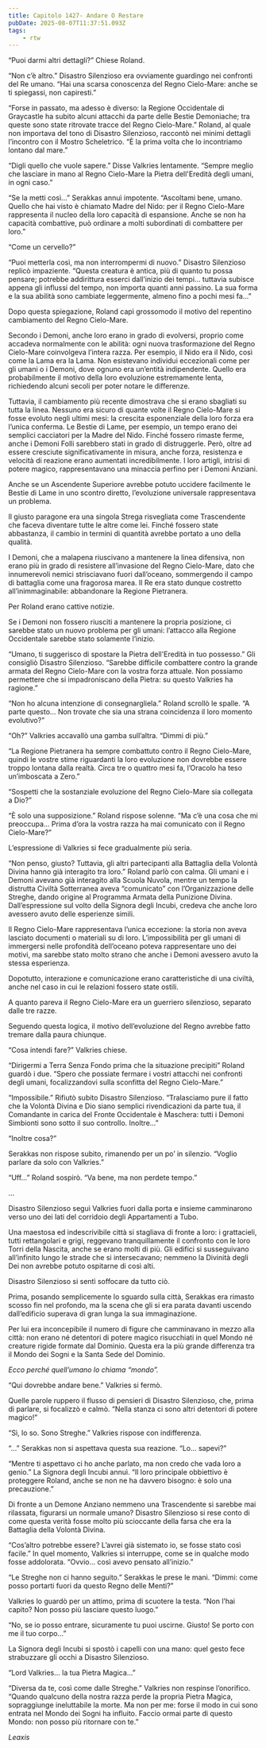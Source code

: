 ```yaml
---
title: Capitolo 1427- Andare O Restare
pubDate: 2025-08-07T11:37:51.093Z
tags:
    - rtw
---
```



“Puoi darmi altri dettagli?” Chiese Roland.


“Non c’è altro.” Disastro Silenzioso era ovviamente guardingo nei confronti del Re umano. “Hai una scarsa conoscenza del Regno Cielo-Mare: anche se ti spiegassi, non capiresti.”


“Forse in passato, ma adesso è diverso: la Regione Occidentale di Graycastle ha subito alcuni attacchi da parte delle Bestie Demoniache; tra queste sono state ritrovate tracce del Regno Cielo-Mare.” Roland, al quale non importava del tono di Disastro Silenzioso, raccontò nei minimi dettagli l’incontro con il Mostro Scheletrico. “È la prima volta che lo incontriamo lontano dal mare.”


“Digli quello che vuole sapere.” Disse Valkries lentamente. “Sempre meglio che lasciare in mano al Regno Cielo-Mare la Pietra dell'Eredità degli umani, in ogni caso.”


“Se la metti così…” Serakkas annuì impotente. “Ascoltami bene, umano. Quello che hai visto è chiamato Madre del Nido: per il Regno Cielo-Mare rappresenta il nucleo della loro capacità di espansione. Anche se non ha capacità combattive, può ordinare a molti subordinati di combattere per loro.”


“Come un cervello?”


“Puoi metterla così, ma non interrompermi di nuovo.” Disastro Silenzioso replicò impaziente. “Questa creatura è antica, più di quanto tu possa pensare; potrebbe addirittura esserci dall’inizio dei tempi… tuttavia subisce appena gli influssi del tempo, non importa quanti anni passino. La sua forma e la sua abilità sono cambiate leggermente, almeno fino a pochi mesi fa…”


Dopo questa spiegazione, Roland capì grossomodo il motivo del repentino cambiamento del Regno Cielo-Mare.


Secondo i Demoni, anche loro erano in grado di evolversi, proprio come accadeva normalmente con le abilità: ogni nuova trasformazione del Regno Cielo-Mare coinvolgeva l’intera razza. Per esempio, il Nido era il Nido, così come la Lama era la Lama. Non esistevano individui eccezionali come per gli umani o i Demoni, dove ognuno era un’entità indipendente. Quello era probabilmente il motivo della loro evoluzione estremamente lenta, richiedendo alcuni secoli per poter notare le differenze.


Tuttavia, il cambiamento più recente dimostrava che si erano sbagliati su tutta la linea. Nessuno era sicuro di quante volte il Regno Cielo-Mare si fosse evoluto negli ultimi mesi: la crescita esponenziale della loro forza era l’unica conferma. Le Bestie di Lame, per esempio, un tempo erano dei semplici cacciatori per la Madre del Nido. Finché fossero rimaste ferme, anche i Demoni Folli sarebbero stati in grado di distruggerle. Però, oltre ad essere cresciute significativamente in misura, anche forza, resistenza e velocità di reazione erano aumentati incredibilmente. I loro artigli, intrisi di potere magico, rappresentavano una minaccia perfino per i Demoni Anziani.


Anche se un Ascendente Superiore avrebbe potuto uccidere facilmente le Bestie di Lame in uno scontro diretto, l’evoluzione universale rappresentava un problema.


Il giusto paragone era una singola Strega risvegliata come Trascendente che faceva diventare tutte le altre come lei. Finché fossero state abbastanza, il cambio in termini di quantità avrebbe portato a uno della qualità.


I Demoni, che a malapena riuscivano a mantenere la linea difensiva, non erano più in grado di resistere all’invasione del Regno Cielo-Mare, dato che innumerevoli nemici strisciavano fuori dall’oceano, sommergendo il campo di battaglia come una fragorosa marea. Il Re era stato dunque costretto all’inimmaginabile: abbandonare la Regione Pietranera.


Per Roland erano cattive notizie.


Se i Demoni non fossero riusciti a mantenere la propria posizione, ci sarebbe stato un nuovo problema per gli umani: l’attacco alla Regione Occidentale sarebbe stato solamente l’inizio.


“Umano, ti suggerisco di spostare la Pietra dell'Eredità in tuo possesso.” Gli consigliò Disastro Silenzioso. “Sarebbe difficile combattere contro la grande armata del Regno Cielo-Mare con la vostra forza attuale. Non possiamo permettere che si impadroniscano della Pietra: su questo Valkries ha ragione.”


“Non ho alcuna intenzione di consegnargliela.” Roland scrollò le spalle. “A parte questo… Non trovate che sia una strana coincidenza il loro momento evolutivo?”


“Oh?” Valkries accavallò una gamba sull’altra. “Dimmi di più.”


“La Regione Pietranera ha sempre combattuto contro il Regno Cielo-Mare, quindi le vostre stime riguardanti la loro evoluzione non dovrebbe essere troppo lontana dalla realtà. Circa tre o quattro mesi fa, l’Oracolo ha teso un’imboscata a Zero.”


“Sospetti che la sostanziale evoluzione del Regno Cielo-Mare sia collegata a Dio?”


“È solo una supposizione.” Roland rispose solenne. “Ma c’è una cosa che mi preoccupa… Prima d’ora la vostra razza ha mai comunicato con il Regno Cielo-Mare?”


L’espressione di Valkries si fece gradualmente più seria.


“Non penso, giusto? Tuttavia, gli altri partecipanti alla Battaglia della Volontà Divina hanno già interagito tra loro.” Roland parlò con calma. Gli umani e i Demoni avevano già interagito alla Scuola Nuvola, mentre un tempo la distrutta Civiltà Sotterranea aveva “comunicato” con l’Organizzazione delle Streghe, dando origine al Programma Armata della Punizione Divina. Dall’espressione sul volto della Signora degli Incubi, credeva che anche loro avessero avuto delle esperienze simili.


Il Regno Cielo-Mare rappresentava l’unica eccezione: la storia non aveva lasciato documenti o materiali su di loro. L’impossibilità per gli umani di immergersi nelle profondità dell’oceano poteva rappresentare uno dei motivi, ma sarebbe stato molto strano che anche i Demoni avessero avuto la stessa esperienza.


Dopotutto, interazione e comunicazione erano caratteristiche di una civiltà, anche nel caso in cui le relazioni fossero state ostili.


A quanto pareva il Regno Cielo-Mare era un guerriero silenzioso, separato dalle tre razze.


Seguendo questa logica, il motivo dell’evoluzione del Regno avrebbe fatto tremare dalla paura chiunque.


“Cosa intendi fare?” Valkries chiese.


“Dirigermi a Terra Senza Fondo prima che la situazione precipiti” Roland guardò i due. “Spero che possiate fermare i vostri attacchi nei confronti degli umani, focalizzandovi sulla sconfitta del Regno Cielo-Mare.”


“Impossibile.” Rifiutò subito Disastro Silenzioso. “Tralasciamo pure il fatto che la Volontà Divina e Dio siano semplici rivendicazioni da parte tua, il Comandante in carica del Fronte Occidentale è Maschera: tutti i Demoni Simbionti sono sotto il suo controllo. Inoltre…”


“Inoltre cosa?”


Serakkas non rispose subito, rimanendo per un po’ in silenzio. “Voglio parlare da solo con Valkries.”


“Uff…” Roland sospirò. “Va bene, ma non perdete tempo.”






…






Disastro Silenzioso seguì Valkries fuori dalla porta e insieme camminarono verso uno dei lati del corridoio degli Appartamenti a Tubo.


Una maestosa ed indescrivibile città si stagliava di fronte a loro: i grattacieli, tutti rettangolari e grigi, reggevano tranquillamente il confronto con le loro Torri della Nascita, anche se erano molti di più. Gli edifici si susseguivano all’infinito lungo le strade che si intersecavano; nemmeno la Divinità degli Dei non avrebbe potuto ospitarne di così alti.


Disastro Silenzioso si sentì soffocare da tutto ciò.


Prima, posando semplicemente lo sguardo sulla città, Serakkas era rimasto scosso fin nel profondo, ma la scena che gli si era parata davanti uscendo dall’edificio superava di gran lunga la sua immaginazione.


Per lui era inconcepibile il numero di figure che camminavano in mezzo alla città: non erano né detentori di potere magico risucchiati in quel Mondo né creature rigide formate dal Dominio. Questa era la più grande differenza tra il Mondo dei Sogni e la Santa Sede del Dominio.


<em>Ecco perché quell’umano lo chiama “mondo”.</em>


“Qui dovrebbe andare bene.” Valkries si fermò.


Quelle parole ruppero il flusso di pensieri di Disastro Silenzioso, che, prima di parlare, si focalizzò e calmò. “Nella stanza ci sono altri detentori di potere magico!”


“Sì, lo so. Sono Streghe.” Valkries rispose con indifferenza.


“…” Serakkas non si aspettava questa sua reazione. “Lo… sapevi?”


“Mentre ti aspettavo ci ho anche parlato, ma non credo che vada loro a genio.” La Signora degli Incubi annuì. “Il loro principale obbiettivo è proteggere Roland, anche se non ne ha davvero bisogno: è solo una precauzione.”


Di fronte a un Demone Anziano nemmeno una Trascendente si sarebbe mai rilassata, figurarsi un normale umano? Disastro Silenzioso si rese conto di come questa verità fosse molto più scioccante della farsa che era la Battaglia della Volontà Divina.


“Cos’altro potrebbe essere? L’avrei già sistemato io, se fosse stato così facile.” In quel momento, Valkries si interruppe, come se in qualche modo fosse addolorata. “Ovvio… così avevo pensato all’inizio.”


“Le Streghe non ci hanno seguito.” Serakkas le prese le mani. “Dimmi: come posso portarti fuori da questo Regno delle Menti?”


Valkries lo guardò per un attimo, prima di scuotere la testa. “Non l’hai capito? Non posso più lasciare questo luogo.”


“No, se io posso entrare, sicuramente tu puoi uscirne. Giusto! Se porto con me il tuo corpo…”


La Signora degli Incubi si spostò i capelli con una mano: quel gesto fece strabuzzare gli occhi a Disastro Silenzioso.


“Lord Valkries… la tua Pietra Magica…”


“Diversa da te, così come dalle Streghe.” Valkries non respinse l’onorifico. “Quando qualcuno della nostra razza perde la propria Pietra Magica, sopraggiunge ineluttabile la morte. Ma non per me: forse il modo in cui sono entrata nel Mondo dei Sogni ha influito. Faccio ormai parte di questo Mondo: non posso più ritornare con te.”










<em>Leaxis</em>
                                


                                




